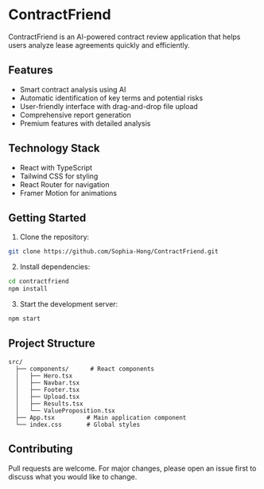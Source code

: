 # ContractFriend

ContractFriend is an AI-powered contract review application that helps users analyze lease agreements quickly and efficiently.

## Features

- Smart contract analysis using AI
- Automatic identification of key terms and potential risks
- User-friendly interface with drag-and-drop file upload
- Comprehensive report generation
- Premium features with detailed analysis

## Technology Stack

- React with TypeScript
- Tailwind CSS for styling
- React Router for navigation
- Framer Motion for animations

## Getting Started

1. Clone the repository:
```bash
git clone https://github.com/Sophia-Hong/ContractFriend.git
```

2. Install dependencies:
```bash
cd contractfriend
npm install
```

3. Start the development server:
```bash
npm start
```

## Project Structure

```
src/
  ├── components/      # React components
  │   ├── Hero.tsx
  │   ├── Navbar.tsx
  │   ├── Footer.tsx
  │   ├── Upload.tsx
  │   ├── Results.tsx
  │   └── ValueProposition.tsx
  ├── App.tsx         # Main application component
  └── index.css       # Global styles
```

## Contributing

Pull requests are welcome. For major changes, please open an issue first to discuss what you would like to change.
